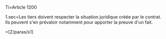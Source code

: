 Ti=Article 1200

1.sec=Les tiers doivent respecter la situation juridique créée par le contrat. Ils peuvent s'en prévaloir notamment pour apporter la preuve d'un fait.

=[Z/paras/s1]